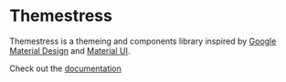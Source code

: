 # Themestress

Themestress is a themeing and components library inspired by <a href="https://material.io">Google Material Design</a> and <a href="https://mui.com">Material UI</a>.

Check out the [documentation](https://themestress.vercel.app/)
